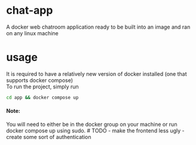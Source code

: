 # chat-app
A docker web chatroom application ready to be built into an image and ran on any linux machine

# usage
It is required to have a relatively new version of docker installed (one that supports docker compose)\
To run the project, simply run 
```bash
cd app && docker compose up
```
<h4>Note:</h4> You will need to either be in the docker group on your machine or run docker compose up using sudo.  
# TODO
- make the frontend less ugly
- create some sort of authentication
